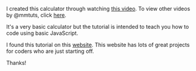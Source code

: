 I created this calculator through watching [this video](https://www.youtube.com/watch?v=qQEYAOPWDzk). To view other videos by @mmtuts, click [here](https://www.youtube.com/channel/UCzyuZJ8zZ-Lhfnz41DG5qLw).

It's a very basic calculator but the tutorial is intended to teach you how to code using basic JavaScript.

I found this tutorial on this [website](https://www.makeuseof.com/tag/beginner-programming-projects/). This website has lots of great projects for coders who are just starting off.

Thanks!